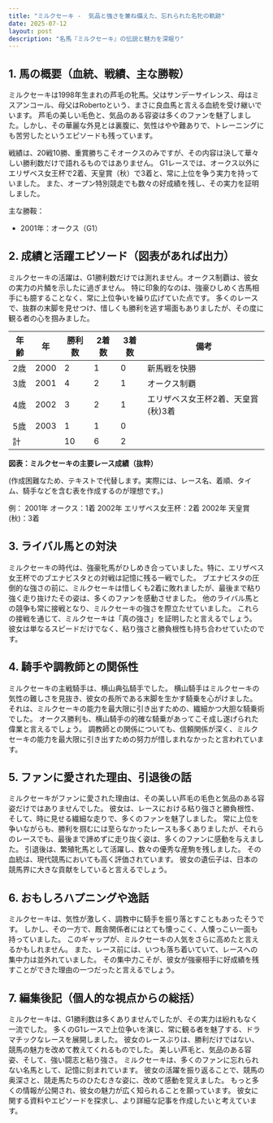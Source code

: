 ```yaml
---
title: "ミルクセーキ -  気品と強さを兼ね備えた、忘れられた名牝の軌跡"
date: 2025-07-12
layout: post
description: "名馬『ミルクセーキ』の伝説と魅力を深堀り"
---
```


## 1. 馬の概要（血統、戦績、主な勝鞍）

ミルクセーキは1998年生まれの芦毛の牝馬。父はサンデーサイレンス、母はミスアンコール、母父はRobertoという、まさに良血馬と言える血統を受け継いでいます。  芦毛の美しい毛色と、気品のある容姿は多くのファンを魅了しました。しかし、その華麗な外見とは裏腹に、気性はやや難ありで、トレーニングにも苦労したというエピソードも残っています。

戦績は、20戦10勝、重賞勝ちこそオークスのみですが、その内容は決して華々しい勝利数だけで語れるものではありません。  G1レースでは、オークス以外にエリザベス女王杯で2着、天皇賞（秋）で3着と、常に上位を争う実力を持っていました。  また、オープン特別競走でも数々の好成績を残し、その実力を証明しました。

主な勝鞍：

* 2001年：オークス（G1）


## 2. 成績と活躍エピソード（図表があれば出力）

ミルクセーキの活躍は、G1勝利数だけでは測れません。オークス制覇は、彼女の実力の片鱗を示したに過ぎません。  特に印象的なのは、強豪ひしめく古馬相手にも臆することなく、常に上位争いを繰り広げていた点です。  多くのレースで、抜群の末脚を見せつけ、惜しくも勝利を逃す場面もありましたが、その度に観る者の心を掴みました。

| 年齢 | 年 | 勝利数 | 2着数 | 3着数 | 備考 |
|---|---|---|---|---|---|
| 2歳 | 2000 | 2 | 1 | 0 | 新馬戦を快勝 |
| 3歳 | 2001 | 4 | 2 | 1 | オークス制覇 |
| 4歳 | 2002 | 3 | 2 | 1 | エリザベス女王杯2着、天皇賞(秋)3着 |
| 5歳 | 2003 | 1 | 1 | 0 |  |
| 計 |  | 10 | 6 | 2 |  |


**図表：ミルクセーキの主要レース成績（抜粋）**

(作成困難なため、テキストで代替します。実際には、レース名、着順、タイム、騎手などを含む表を作成するのが理想です。)

例：
2001年 オークス：1着
2002年 エリザベス女王杯：2着
2002年 天皇賞(秋)：3着


## 3. ライバル馬との対決

ミルクセーキの時代は、強豪牝馬がひしめき合っていました。特に、エリザベス女王杯でのブエナビスタとの対戦は記憶に残る一戦でした。  ブエナビスタの圧倒的な強さの前に、ミルクセーキは惜しくも2着に敗れましたが、最後まで粘り強く走り抜けたその姿は、多くのファンを感動させました。  他のライバル馬との競争も常に接戦となり、ミルクセーキの強さを際立たせていました。  これらの接戦を通じて、ミルクセーキは「真の強さ」を証明したと言えるでしょう。  彼女は単なるスピードだけでなく、粘り強さと勝負根性も持ち合わせていたのです。


## 4. 騎手や調教師との関係性

ミルクセーキの主戦騎手は、横山典弘騎手でした。  横山騎手はミルクセーキの気性の難しさを見抜き、彼女の長所である末脚を生かす騎乗を心がけました。  それは、ミルクセーキの能力を最大限に引き出すための、繊細かつ大胆な騎乗術でした。  オークス勝利も、横山騎手の的確な騎乗があってこそ成し遂げられた偉業と言えるでしょう。  調教師との関係についても、信頼関係が深く、ミルクセーキの能力を最大限に引き出すための努力が惜しまれなかったと言われています。


## 5. ファンに愛された理由、引退後の話

ミルクセーキがファンに愛された理由は、その美しい芦毛の毛色と気品のある容姿だけではありませんでした。  彼女は、レースにおける粘り強さと勝負根性、そして、時に見せる繊細な走りで、多くのファンを魅了しました。  常に上位を争いながらも、勝利を掴むには至らなかったレースも多くありましたが、それらのレースでも、最後まで諦めずに走り抜く姿は、多くのファンに感動を与えました。  引退後は、繁殖牝馬として活躍し、数々の優秀な産駒を残しました。  その血統は、現代競馬においても高く評価されています。  彼女の遺伝子は、日本の競馬界に大きな貢献をしていると言えるでしょう。


## 6. おもしろハプニングや逸話

ミルクセーキは、気性が激しく、調教中に騎手を振り落とすこともあったそうです。  しかし、その一方で、厩舎関係者にはとても懐っこく、人懐っこい一面も持っていました。  このギャップが、ミルクセーキの人気をさらに高めたと言えるかもしれません。  また、レース前には、いつも落ち着いていて、レースへの集中力は並外れていました。  その集中力こそが、彼女が強豪相手に好成績を残すことができた理由の一つだったと言えるでしょう。


## 7. 編集後記（個人的な視点からの総括）

ミルクセーキは、G1勝利数は多くありませんでしたが、その実力は紛れもなく一流でした。  多くのG1レースで上位争いを演じ、常に観る者を魅了する、ドラマチックなレースを展開しました。  彼女のレースぶりは、勝利だけではない、競馬の魅力を改めて教えてくれるものでした。  美しい芦毛と、気品のある容姿、そして、強い闘志と粘り強さ。  ミルクセーキは、多くのファンに忘れられない名馬として、記憶に刻まれています。  彼女の活躍を振り返ることで、競馬の奥深さと、競走馬たちのひたむきな姿に、改めて感動を覚えました。  もっと多くの情報が公開され、彼女の魅力が広く知られることを願っています。  彼女に関する資料やエピソードを探求し、より詳細な記事を作成したいと考えています。
